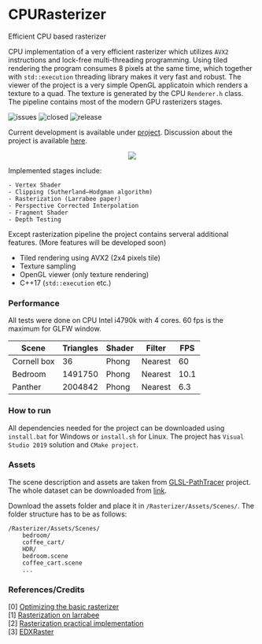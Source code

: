 # CPURasterizer

Efficient CPU based rasterizer

CPU implementation of a very efficient rasterizer which utilizes `AVX2` instructions and lock-free multi-threading programming. Using tiled rendering the program consumes 8 pixels at the same time, which together with `std::execution` threading library makes it very fast and robust. The viewer of the project is a very simple OpenGL applicatoin which renders a texture to a quad. The texture is generated by the CPU `Renderer.h` class. The pipeline contains most of the modern GPU rasterizers stages.

![issues](https://img.shields.io/github/issues/Zielon/CPURasterizer) ![closed](https://img.shields.io/github/issues-closed-raw/Zielon/CPURasterizer) ![release](https://img.shields.io/github/release/Zielon/CPURasterizer)

Current development is available under [project](https://github.com/Zielon/CPURasterizer/projects/1). Discussion about the project is available [here](https://github.com/Zielon/CPURasterizer/discussions).

<p align="center">
  <img src="https://github.com/Zielon/CPURasterizer/blob/resources/Resources/cpu.gif?raw=true" width=auto height=auto>
</p>

Implemented stages include:

```
- Vertex Shader
- Clipping (Sutherland–Hodgman algorithm)
- Rasterization (Larrabee paper)
- Perspective Corrected Interpolation
- Fragment Shader
- Depth Testing
```

Except rasterization pipeline the project contains serveral additional features. (More features will be developed soon)  

- Tiled rendering using AVX2 (2x4 pixels tile)
- Texture sampling
- OpenGL viewer (only texture rendering)
- C++17 (`std::execution` etc.)

### Performance

All tests were done on CPU Intel i4790k with 4 cores. 60 fps is the maximum for GLFW window.

| Scene         | Triangles | Shader | Filter  | FPS |
| ------------- |-----------|--------|---------|-----
| Cornell box   | 36        |  Phong | Nearest |60   |
| Bedroom       | 1491750   |  Phong | Nearest |10.1 |
| Panther       | 2004842   |  Phong | Nearest | 6.3 |

### How to run

All dependencies needed for the project can be downloaded using `install.bat` for Windows or `install.sh` for Linux. The project has `Visual Studio 2019` solution and `CMake project`.

### Assets

The scene description and assets are taken from [GLSL-PathTracer](https://github.com/knightcrawler25/GLSL-PathTracer) project. The whole dataset can be downloaded from [link](https://drive.google.com/file/d/1UFMMoVb5uB7WIvCeHOfQ2dCQSxNMXluB/view).

Download the assets folder and place it in `/Rasterizer/Assets/Scenes/`. The folder structure has to be as follows:

```
/Rasterizer/Assets/Scenes/
    bedroom/
    coffee_cart/
    HDR/
    bedroom.scene
    coffee_cart.scene
    ...
```

### References/Credits
[0] [Optimizing the basic rasterizer](https://fgiesen.wordpress.com/2013/02/10/optimizing-the-basic-rasterizer/)  
[1] [Rasterization on larrabee](https://www.drdobbs.com/parallel/rasterization-on-larrabee/217200602)  
[2] [Rasterization practical implementation](https://www.scratchapixel.com/lessons/3d-basic-rendering/rasterization-practical-implementation/rasterization-practical-implementation)  
[3] [EDXRaster](https://github.com/behindthepixels/EDXRaster)
